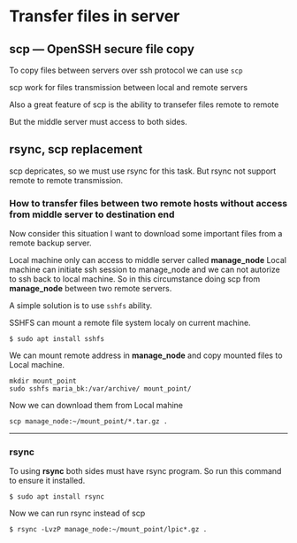 # Transfer files in server 

## scp — OpenSSH secure file copy

To copy files between servers over ssh protocol we can use `scp`

scp work for files transmission between local and remote servers 

Also a great feature of scp is the ability to transefer files remote to remote

But the middle server must access to both sides.

## rsync, scp replacement

scp depricates, so we must use rsync for this task.
But rsync not support remote to remote transmission.

### How to transfer files between two remote hosts without access from middle server to destination end

Now consider this situation
I want to download some important files from a remote backup server.

Local machine only can access to middle server called **manage_node**
Local machine can initiate ssh session to manage_node and we can not autorize to ssh back to local machine.
So in this circumstance doing scp from **manage_node** between two remote servers.

A simple solution is to use `sshfs` ability.

SSHFS can mount a remote file system localy on current machine.

```
$ sudo apt install sshfs
```

We can mount remote address in **manage_node** and copy mounted files to Local machine.

```
mkdir mount_point
sudo sshfs maria_bk:/var/archive/ mount_point/
```

Now we can download them from Local mahine

```
scp manage_node:~/mount_point/*.tar.gz .
```

---

### rsync 

To using **rsync** both sides must have rsync program.
So run this command to ensure it installed.

```
$ sudo apt install rsync
```

Now we can run rsync instead of scp

```
$ rsync -LvzP manage_node:~/mount_point/lpic*.gz .
```

